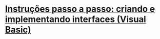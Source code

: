 # [Instruções passo a passo: criando e implementando interfaces (Visual Basic)](walkthrough-creating-and-implementing-interfaces.md)
